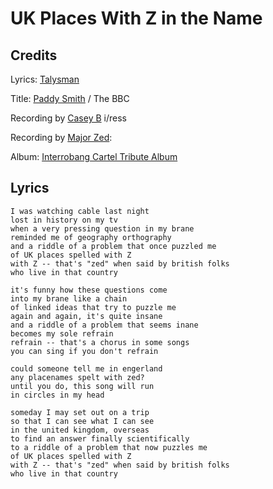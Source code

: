 # UK Places With Z in the Name

## Credits
Lyrics: [Talysman](/talysman)

Title: [Paddy Smith](/paddy-smith) / The BBC

Recording by [Casey B](/casey-b) i/ress

Recording by [Major Zed](/major-zed):  


Album: [Interrobang Cartel Tribute Album](/interrobang-cartel-tribute-album)

## Lyrics
    I was watching cable last night 
    lost in history on my tv 
    when a very pressing question in my brane 
    reminded me of geography orthography 
    and a riddle of a problem that once puzzled me 
    of UK places spelled with Z 
    with Z -- that's "zed" when said by british folks 
    who live in that country 

    it's funny how these questions come 
    into my brane like a chain
    of linked ideas that try to puzzle me
    again and again, it's quite insane
    and a riddle of a problem that seems inane
    becomes my sole refrain
    refrain -- that's a chorus in some songs
    you can sing if you don't refrain

    could someone tell me in engerland
    any placenames spelt with zed?
    until you do, this song will run
    in circles in my head

    someday I may set out on a trip 
    so that I can see what I can see 
    in the united kingdom, overseas 
    to find an answer finally scientifically 
    to a riddle of a problem that now puzzles me 
    of UK places spelled with Z 
    with Z -- that's "zed" when said by british folks 
    who live in that country